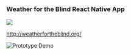 ### Weather for the Blind React Native App

![](http://weatherfortheblind.org/wp-content/uploads/2014/09/warlock.jpg)

http://weatherfortheblind.org/

![Prototype Demo](https://weather-warlock.s3.amazonaws.com/demo.gif)


